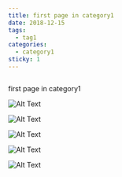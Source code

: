 ```yaml
---
title: first page in category1
date: 2018-12-15
tags:
  - tag1
categories:
  - category1
sticky: 1
---
```


<img src="https://blog-1321452376.cos.ap-shanghai.myqcloud.com/%E6%91%84%E5%BD%B1/%E7%81%AB%E8%BD%A6%E4%B8%8E%E4%BA%91%E6%9C%B5/haou-1000849.jpg" alt="">

<!-- more -->

first page in category1

![Alt Text](https://blog-1321452376.cos.ap-shanghai.myqcloud.com/%E6%91%84%E5%BD%B1/20230408%E6%98%A5%E6%97%A5%E4%B8%8B%E5%8D%88/haou-8901.jpg)

![Alt Text](https://blog-1321452376.cos.ap-shanghai.myqcloud.com/%E6%91%84%E5%BD%B1/20230408%E6%98%A5%E6%97%A5%E4%B8%8B%E5%8D%88/haou-8911.jpg)

![Alt Text](https://blog-1321452376.cos.ap-shanghai.myqcloud.com/%E6%91%84%E5%BD%B1/20230408%E6%98%A5%E6%97%A5%E4%B8%8B%E5%8D%88/haou-8913.jpg)

![Alt Text](https://blog-1321452376.cos.ap-shanghai.myqcloud.com/%E6%91%84%E5%BD%B1/20230408%E6%98%A5%E6%97%A5%E4%B8%8B%E5%8D%88/haou-8936.jpg)

![Alt Text](https://blog-1321452376.cos.ap-shanghai.myqcloud.com/%E6%91%84%E5%BD%B1/20230408%E6%98%A5%E6%97%A5%E4%B8%8B%E5%8D%88/haou-8938.jpg)
